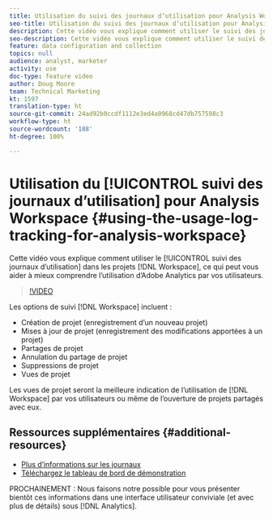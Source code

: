 ```yaml
---
title: Utilisation du suivi des journaux dʼutilisation pour Analysis Workspace
seo-title: Utilisation du suivi des journaux dʼutilisation pour Analysis Workspace
description: Cette vidéo vous explique comment utiliser le suivi des journaux dʼutilisation dans les projets Workspace, ce qui peut vous aider à mieux comprendre lʼutilisation dʼAdobe Analytics par vos utilisateurs.
seo-description: Cette vidéo vous explique comment utiliser le suivi des journaux dʼutilisation dans les projets Workspace, ce qui peut vous aider à mieux comprendre lʼutilisation dʼAdobe Analytics par vos utilisateurs.
feature: data configuration and collection
topics: null
audience: analyst, marketer
activity: use
doc-type: feature video
author: Doug Moore
team: Technical Marketing
kt: 1597
translation-type: ht
source-git-commit: 24ad92b0ccdf1112e3ed4a0968cd47db757598c3
workflow-type: ht
source-wordcount: '188'
ht-degree: 100%

---
```



# Utilisation du [!UICONTROL suivi des journaux dʼutilisation] pour Analysis Workspace {#using-the-usage-log-tracking-for-analysis-workspace}

Cette vidéo vous explique comment utiliser le [!UICONTROL suivi des journaux dʼutilisation] dans les projets [!DNL Workspace], ce qui peut vous aider à mieux comprendre lʼutilisation dʼAdobe Analytics par vos utilisateurs.

>[!VIDEO](https://video.tv.adobe.com/v/22922/?quality=12)

Les options de suivi [!DNL Workspace] incluent :

* Création de projet (enregistrement dʼun nouveau projet)
* Mises à jour de projet (enregistrement des modifications apportées à un projet)
* Partages de projet
* Annulation du partage de projet
* Suppressions de projet
* Vues de projet

Les vues de projet seront la meilleure indication de lʼutilisation de [!DNL Workspace] par vos utilisateurs ou même de lʼouverture de projets partagés avec eux.

## Ressources supplémentaires {#additional-resources}

* [Plus dʼinformations sur les journaux](https://marketing.adobe.com/resources/help/fr_FR/reference/logs.html)
* [Téléchargez le tableau de bord de démonstration](https://adobe.ly/2ygP5ws)

PROCHAINEMENT : Nous faisons notre possible pour vous présenter bientôt ces informations dans une interface utilisateur conviviale (et avec plus de détails) sous [!DNL Analytics].
